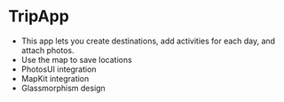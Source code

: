 # TripApp
* This app lets you create destinations, add
activities for each day, and attach photos.
* Use the map to save locations
* PhotosUI integration
* MapKit integration
* Glassmorphism design
